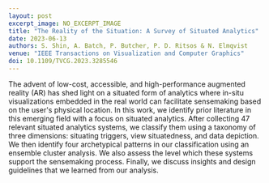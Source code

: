 ```yaml
---
layout: post
excerpt_image: NO_EXCERPT_IMAGE
title: "The Reality of the Situation: A Survey of Situated Analytics"
date: 2023-06-13
authors: S. Shin, A. Batch, P. Butcher, P. D. Ritsos & N. Elmqvist
venue: "IEEE Transactions on Visualization and Computer Graphics"
doi: 10.1109/TVCG.2023.3285546
---
```

The advent of low-cost, accessible, and high-performance augmented reality (AR) has shed light on a situated form of analytics where in-situ visualizations embedded in the real world can facilitate sensemaking based on the user's physical location. In this work, we identify prior literature in this emerging field with a focus on situated analytics. After collecting 47 relevant situated analytics systems, we classify them using a taxonomy of three dimensions: situating triggers, view situatedness, and data depiction. We then identify four archetypical patterns in our classification using an ensemble cluster analysis. We also assess the level which these systems support the sensemaking process. Finally, we discuss insights and design guidelines that we learned from our analysis.
